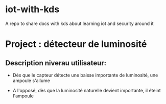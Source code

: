 # iot-with-kds
A repo to share docs with kds about learning iot and security around it

# Project : détecteur de luminosité
## Description niverau utilisateur:

- Dès que le capteur détecte une baisse importante de luminosité, une ampoule s'allume

- A l'opposé, dès que la luminosité naturelle devient importante, il éteint l'ampoule
